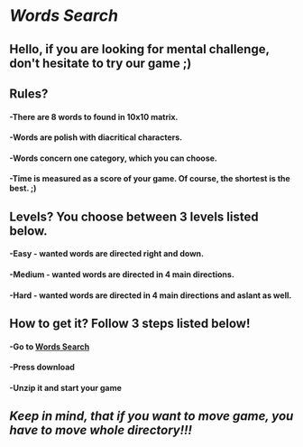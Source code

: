 # **_Words Search_**

## Hello, if you are looking for mental challenge, don't hesitate to try our game ;) 

## **Rules?**
#### -There are 8 words to found in 10x10 matrix.
#### -Words are polish with diacritical characters.
#### -Words concern one category, which you can choose.
#### -Time is measured as a score of your game. Of course, the shortest is the best. ;) 

## **Levels?** You choose between 3 levels listed below.
#### -Easy - wanted words are directed right and down.
#### -Medium - wanted words are directed in 4 main directions.
#### -Hard - wanted words are directed in 4 main directions and aslant as well.

## **How to get it?** Follow 3 steps listed below!
#### -Go to [Words Search](https://github.com/chudy1997/Words_Search/blob/master/jarsrc.zip)
#### -Press download
#### -Unzip it and start your game

## _Keep in mind, that if you want to move game, you have to move whole directory!!!_
